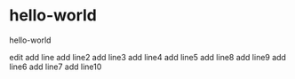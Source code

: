# hello-world
hello-world

edit
add line
add line2
add line3
add line4
add line5
add line8
add line9
add line6
add line7
add line10
